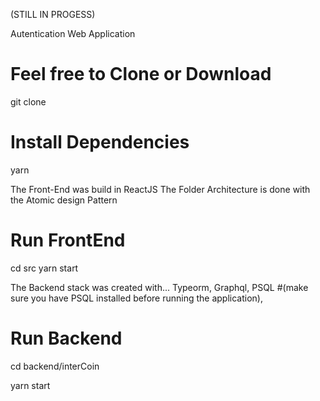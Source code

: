 (STILL IN PROGESS)


Autentication Web Application 

# Feel free to Clone or Download 

git clone

# Install Dependencies

yarn 


The Front-End was build in ReactJS 
  The Folder Architecture is done with the Atomic design Pattern

# Run FrontEnd
cd src
yarn start



The Backend stack was created with... 
  Typeorm, 
  Graphql, 
  PSQL  #(make sure you have PSQL installed before running the application),

# Run Backend
cd backend/interCoin

yarn start




